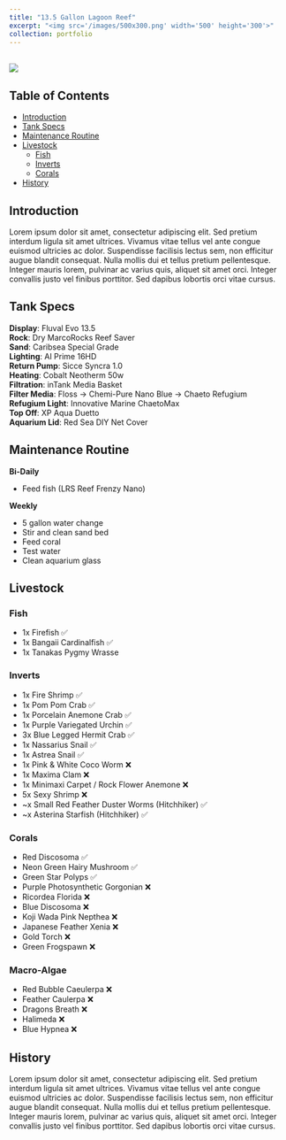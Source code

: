 ```yaml
---
title: "13.5 Gallon Lagoon Reef"
excerpt: "<img src='/images/500x300.png' width='500' height='300'>"
collection: portfolio
---
```


<br>
<img src='../../../../images/500x300.png'>


## Table of Contents
- [Introduction](#introduction)
- [Tank Specs](#tank-specs)
- [Maintenance Routine](#maintenance-routine)
- [Livestock](#livestock)
    - [Fish](#fish)
    - [Inverts](#inverts)
    - [Corals](#corals)
- [History](#history)


## Introduction

Lorem ipsum dolor sit amet, consectetur adipiscing elit. Sed pretium interdum ligula sit amet ultrices. Vivamus vitae tellus vel ante congue euismod ultricies ac dolor. Suspendisse facilisis lectus sem, non efficitur augue blandit consequat. Nulla mollis dui et tellus pretium pellentesque. Integer mauris lorem, pulvinar ac varius quis, aliquet sit amet orci. Integer convallis justo vel finibus porttitor. Sed dapibus lobortis orci vitae cursus.


## Tank Specs

**Display**: Fluval Evo 13.5 <br>
**Rock**: Dry MarcoRocks Reef Saver <br>
**Sand**: Caribsea Special Grade <br>
**Lighting**: AI Prime 16HD <br>
**Return Pump**: Sicce Syncra 1.0 <br>
**Heating**: Cobalt Neotherm 50w <br>
**Filtration**: inTank Media Basket <br>
**Filter Media**: Floss -> Chemi-Pure Nano Blue -> Chaeto Refugium <br>
**Refugium Light**: Innovative Marine ChaetoMax<br>
**Top Off**: XP Aqua Duetto <br>
**Aquarium Lid**: Red Sea DIY Net Cover<br>


## Maintenance Routine

**Bi-Daily**
- Feed fish (LRS Reef Frenzy Nano)

**Weekly**
- 5 gallon water change
- Stir and clean sand bed
- Feed coral
- Test water
- Clean aquarium glass


## Livestock

### Fish

- 1x Firefish ✅
- 1x Bangaii Cardinalfish ✅
- 1x Tanakas Pygmy Wrasse 


### Inverts

- 1x Fire Shrimp ✅
- 1x Pom Pom Crab ✅
- 1x Porcelain Anemone Crab ✅
- 1x Purple Variegated Urchin ✅
- 3x Blue Legged Hermit Crab ✅
- 1x Nassarius Snail ✅
- 1x Astrea Snail ✅
- 1x Pink & White Coco Worm ❌
- 1x Maxima Clam ❌
- 1x Minimaxi Carpet / Rock Flower Anemone ❌
- 5x Sexy Shrimp ❌
- ~x Small Red Feather Duster Worms (Hitchhiker) ✅
- ~x Asterina Starfish (Hitchhiker) ✅


### Corals

- Red Discosoma ✅
- Neon Green Hairy Mushroom ✅
- Green Star Polyps ✅
- Purple Photosynthetic Gorgonian ❌
- Ricordea Florida ❌
- Blue Discosoma ❌
- Koji Wada Pink Nepthea ❌
- Japanese Feather Xenia ❌
- Gold Torch ❌
- Green Frogspawn ❌


### Macro-Algae

- Red Bubble Caeulerpa ❌
- Feather Caulerpa ❌
- Dragons Breath ❌
- Halimeda ❌
- Blue Hypnea ❌


## History

Lorem ipsum dolor sit amet, consectetur adipiscing elit. Sed pretium interdum ligula sit amet ultrices. Vivamus vitae tellus vel ante congue euismod ultricies ac dolor. Suspendisse facilisis lectus sem, non efficitur augue blandit consequat. Nulla mollis dui et tellus pretium pellentesque. Integer mauris lorem, pulvinar ac varius quis, aliquet sit amet orci. Integer convallis justo vel finibus porttitor. Sed dapibus lobortis orci vitae cursus.